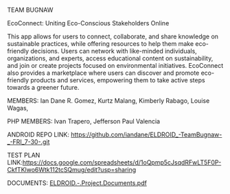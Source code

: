 TEAM BUGNAW

EcoConnect: Uniting Eco-Conscious Stakeholders Online

This app allows for users to connect, collaborate, and share knowledge on sustainable practices, while offering resources to help them make eco-friendly decisions. Users can network with like-minded individuals, organizations, and experts, access educational content on sustainability, and join or create projects focused on environmental initiatives. EcoConnect also provides a marketplace where users can discover and promote eco-friendly products and services, empowering them to take active steps towards a greener future.

MEMBERS: Ian Dane R. Gomez, Kurtz Malang, Kimberly Rabago, Louise Wagas,

PHP MEMBERS: Ivan Trapero, Jefferson Paul Valencia

ANDROID REPO LINK: https://github.com/iandane/ELDROID_-TeamBugnaw-_-FRI_7-30-.git

TEST PLAN LINK:https://docs.google.com/spreadsheets/d/1oQpmp5cJsqdRFwLT5F0P-CkfTKlwo6Wtk112tcSQmug/edit?usp=sharing

DOCUMENTS: [ELDROID.-.Project.Documents.pdf](https://github.com/user-attachments/files/17998705/ELDROID.-.Project.Documents.pdf)
